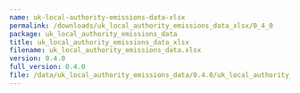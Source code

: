 ```yaml
---
name: uk-local-authority-emissions-data-xlsx
permalink: /downloads/uk_local_authority_emissions_data_xlsx/0_4_0
package: uk_local_authority_emissions_data
title: uk_local_authority_emissions_data_xlsx
filename: uk_local_authority_emissions_data.xlsx
version: 0.4.0
full_version: 0.4.0
file: /data/uk_local_authority_emissions_data/0.4.0/uk_local_authority_emissions_data.xlsx
---
```

